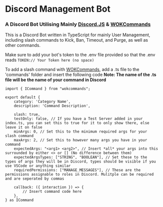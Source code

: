 # Discord Management Bot
### A Discord Bot Utilising Mainly [Discord.JS](https://github.com/DiscordJS/Discord.JS) & [WOKCommands](https://github.com/AlexzanderFlores/WOKCommands)

This is a Discord Bot written in TypeScript for mainly User Management, including slash commands to Kick, Ban, Timeout, and Purge, as well as other commands.

Make sure to add your bot's token to the .env file provided so that the .env reads `TOKEN:// Your Token here (no space)`

To add a slash command with [WOKCommands](https://github.com/AlexzanderFlores/WOKCommands), add a .ts file to the 'commands' folder and insert the following code
**Note: The name of the .ts file will be the name of your command in Discord**
```
import { ICommand } from "wokcommands";

export default {
    category: 'Category Name',
    description: 'Command Description',

    slash: true,
    testOnly: false, // If you have a Test Server added in your index.ts, you can set this to true for it to only show there, else leave it on false
    minArgs: 0, // Set this to the minimum required args for your slash command
    maxArgs: 2, // Set this to however many args you have in your command
    expectedArgs: "<arg1> <arg2>", // Insert *all* your args into this surrounded by either <> or [] (No difference between them)
    expectedArgsTypes: ["STRING", "BOOLEAN"], // Set these to the types of args they will be in Discord, types should be visible if you use VSCode or anything similar
    requiredPermissions: ["MANAGE_MESSAGES"], // These are the permissions assignable to roles in Discord. Mulitple can be required and are seperated by commas

    callback: ({ interaction }) => {
        // Insert command code here
    },
} as ICommand
```
